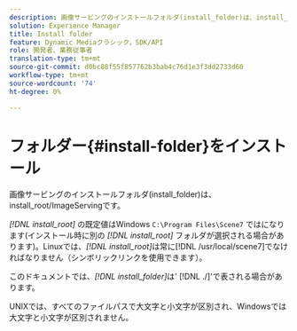 ```yaml
---
description: 画像サービングのインストールフォルダ(install_folder)は、install_root/ImageServingです。
solution: Experience Manager
title: Install folder
feature: Dynamic Mediaクラシック，SDK/API
role: 開発者、業務従事者
translation-type: tm+mt
source-git-commit: d0bc88f55f857762b3bab4c76d1e3f3dd2733d60
workflow-type: tm+mt
source-wordcount: '74'
ht-degree: 0%

---
```



# フォルダー{#install-folder}をインストール

画像サービングのインストールフォルダ(install_folder)は、install_root/ImageServingです。

*[!DNL install_root]* の既定値はWindows `C:\Program Files\Scene7` ではになります(インストール時に別の *[!DNL install_root]* フォルダが選択される場合があります)。Linuxでは、*[!DNL install_root]*&#x200B;は常に[!DNL /usr/local/scene7]でなければなりません（シンボリックリンクを使用できます）。

このドキュメントでは、*[!DNL install_folder]*&#x200B;は&#39; [!DNL ./]&#39;で表される場合があります。

UNIXでは、すべてのファイルパスで大文字と小文字が区別され、Windowsでは大文字と小文字が区別されません。
